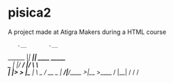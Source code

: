 # pisica2
A project made at Atigra Makers during a HTML course


       .__       .__                
______ |__| _____|__| ____ _____    
\____ \|  |/  ___/  |/ ___\\__  \   
|  |_> >  |\___ \|  \  \___ / __ \_ 
|   __/|__/____  >__|\___  >____  / 
|__|           \/        \/     \/  

